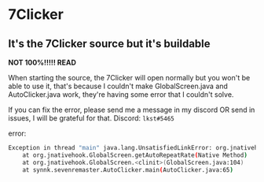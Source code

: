 # 7Clicker
## It's the 7Clicker source but it's buildable
**NOT 100%!!!!! READ**

When starting the source, the 7Clicker will open normally but you won't be able to use it, that's because I couldn't make GlobalScreen.java and AutoClicker.java work, they're having some error that I couldn't solve.

If you can fix the error, please send me a message in my discord OR send in issues, I will be grateful for that.
Discord: `lkst#5465`

error:
```bash
Exception in thread "main" java.lang.UnsatisfiedLinkError: org.jnativehook.GlobalScreen.getAutoRepeatRate()Ljava/lang/Integer;
	at org.jnativehook.GlobalScreen.getAutoRepeatRate(Native Method)
	at org.jnativehook.GlobalScreen.<clinit>(GlobalScreen.java:104)
	at synnk.sevenremaster.AutoClicker.main(AutoClicker.java:65)
```
